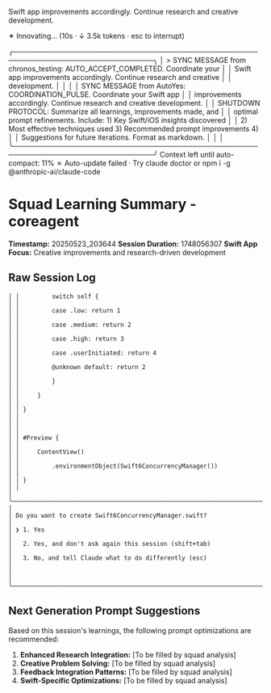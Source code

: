   Swift app improvements accordingly. Continue research and creative
  development.

✶ Innovating… (10s · ↓ 3.5k tokens · esc to interrupt)

╭──────────────────────────────────────────────────────────────────────────────╮
│ > SYNC MESSAGE from chronos_testing: AUTO_ACCEPT_COMPLETED. Coordinate your  │
│   Swift app improvements accordingly. Continue research and creative         │
│   development.                                                               │
│                                                                              │
│   SYNC MESSAGE from AutoYes: COORDINATION_PULSE. Coordinate your Swift app   │
│   improvements accordingly. Continue research and creative development.      │
│   SHUTDOWN PROTOCOL: Summarize all learnings, improvements made, and         │
│   optimal prompt refinements. Include: 1) Key Swift/iOS insights discovered  │
│   2) Most effective techniques used 3) Recommended prompt improvements 4)    │
│   Suggestions for future iterations. Format as markdown.                     │
│                                                                              │
╰──────────────────────────────────────────────────────────────────────────────╯
                                          Context left until auto-compact: 11%
                         ✗ Auto-update failed · Try claude doctor or npm i -g
                         @anthropic-ai/claude-code




# Squad Learning Summary - coreagent
**Timestamp:** 20250523_203644
**Session Duration:** 1748056307
**Swift App Focus:** Creative improvements and research-driven development

## Raw Session Log
```
│ │         switch self {                                                    │ │
│ │         case .low: return 1                                              │ │
│ │         case .medium: return 2                                           │ │
│ │         case .high: return 3                                             │ │
│ │         case .userInitiated: return 4                                    │ │
│ │         @unknown default: return 2                                       │ │
│ │         }                                                                │ │
│ │     }                                                                    │ │
│ │ }                                                                        │ │
│ │                                                                          │ │
│ │ #Preview {                                                               │ │
│ │     ContentView()                                                        │ │
│ │         .environmentObject(Swift6ConcurrencyManager())                   │ │
│ │ }                                                                        │ │
│ ╰──────────────────────────────────────────────────────────────────────────╯ │
│ Do you want to create Swift6ConcurrencyManager.swift?                        │
│ ❯ 1. Yes                                                                     │
│   2. Yes, and don't ask again this session (shift+tab)                       │
│   3. No, and tell Claude what to do differently (esc)                        │
│                                                                              │
╰──────────────────────────────────────────────────────────────────────────────╯
```

## Next Generation Prompt Suggestions
Based on this session's learnings, the following prompt optimizations are recommended:

1. **Enhanced Research Integration:** [To be filled by squad analysis]
2. **Creative Problem Solving:** [To be filled by squad analysis] 
3. **Feedback Integration Patterns:** [To be filled by squad analysis]
4. **Swift-Specific Optimizations:** [To be filled by squad analysis]

